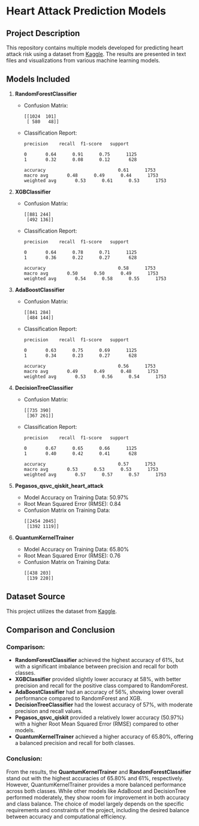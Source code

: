 # Heart Attack Prediction Models

## Project Description
This repository contains multiple models developed for predicting heart attack risk using a dataset from [Kaggle](https://www.kaggle.com/datasets/mohamedmustafashaban/heart-attack-prediction). The results are presented in text files and visualizations from various machine learning models.

## Models Included
1. **RandomForestClassifier**
   - Confusion Matrix:
     ```
     [[1024  101]
      [ 580   48]]
     ```
   - Classification Report:
     ```
     precision    recall  f1-score   support

     0       0.64      0.91      0.75      1125
     1       0.32      0.08      0.12       628

     accuracy                           0.61      1753
     macro avg       0.48      0.49      0.44      1753
     weighted avg       0.53      0.61      0.53      1753
     ```

2. **XGBClassifier**
   - Confusion Matrix:
     ```
     [[881 244]
      [492 136]]
     ```
   - Classification Report:
     ```
     precision    recall  f1-score   support

     0       0.64      0.78      0.71      1125
     1       0.36      0.22      0.27       628

     accuracy                           0.58      1753
     macro avg       0.50      0.50      0.49      1753
     weighted avg       0.54      0.58      0.55      1753
     ```

3. **AdaBoostClassifier**
   - Confusion Matrix:
     ```
     [[841 284]
      [484 144]]
     ```
   - Classification Report:
     ```
     precision    recall  f1-score   support

     0       0.63      0.75      0.69      1125
     1       0.34      0.23      0.27       628

     accuracy                           0.56      1753
     macro avg       0.49      0.49      0.48      1753
     weighted avg       0.53      0.56      0.54      1753
     ```

4. **DecisionTreeClassifier**
   - Confusion Matrix:
     ```
     [[735 390]
      [367 261]]
     ```
   - Classification Report:
     ```
     precision    recall  f1-score   support

     0       0.67      0.65      0.66      1125
     1       0.40      0.42      0.41       628

     accuracy                           0.57      1753
     macro avg       0.53      0.53      0.53      1753
     weighted avg       0.57      0.57      0.57      1753
     ```

5. **Pegasos_qsvc_qiskit_heart_attack**
   - Model Accuracy on Training Data: 50.97%
   - Root Mean Squared Error (RMSE): 0.84
   - Confusion Matrix on Training Data:
     ```
     [[2454 2045]
      [1392 1119]]
     ```

6. **QuantumKernelTrainer**
   - Model Accuracy on Training Data: 65.80%
   - Root Mean Squared Error (RMSE): 0.76
   - Confusion Matrix on Training Data:
     ```
     [[438 203]
      [139 220]]
     ```

## Dataset Source
This project utilizes the dataset from [Kaggle](https://www.kaggle.com/datasets/mohamedmustafashaban/heart-attack-prediction).

## Comparison and Conclusion

### Comparison:
- **RandomForestClassifier** achieved the highest accuracy of 61%, but with a significant imbalance between precision and recall for both classes.
- **XGBClassifier** provided slightly lower accuracy at 58%, with better precision and recall for the positive class compared to RandomForest.
- **AdaBoostClassifier** had an accuracy of 56%, showing lower overall performance compared to RandomForest and XGB.
- **DecisionTreeClassifier** had the lowest accuracy of 57%, with moderate precision and recall values.
- **Pegasos_qsvc_qiskit** provided a relatively lower accuracy (50.97%) with a higher Root Mean Squared Error (RMSE) compared to other models.
- **QuantumKernelTrainer** achieved a higher accuracy of 65.80%, offering a balanced precision and recall for both classes.

### Conclusion:
From the results, the **QuantumKernelTrainer** and **RandomForestClassifier** stand out with the highest accuracies of 65.80% and 61%, respectively. However, QuantumKernelTrainer provides a more balanced performance across both classes. While other models like AdaBoost and DecisionTree performed moderately, they show room for improvement in both accuracy and class balance. The choice of model largely depends on the specific requirements and constraints of the project, including the desired balance between accuracy and computational efficiency.

